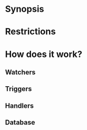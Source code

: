 # Synopsis

# Restrictions

# How does it work?

## Watchers

## Triggers

## Handlers

## Database
